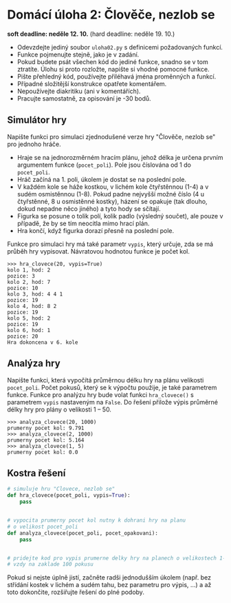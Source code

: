# Domácí úloha 2: Člověče, nezlob se

**soft deadline: neděle 12. 10.**
(hard deadline: neděle 19. 10.)

* Odevzdejte jediný soubor `uloha02.py` s definicemi požadovaných funkcí.
* Funkce pojmenujte stejně, jako je v zadání.
* Pokud budete psát všechen kód do jediné funkce, snadno se v tom ztratíte.
  Úlohu si proto rozložte, napište si vhodné pomocné funkce.
* Pište přehledný kód, používejte přiléhavá jména proměnných a funkcí.
* Případné složitější konstrukce opatřete komentářem.
* Nepoužívejte diakritiku (ani v komentářích).
* Pracujte samostatně, za opisování je -30 bodů.


## Simulátor hry

Napište funkci pro simulaci zjednodušené verze hry "Člověče, nezlob se" pro
jednoho hráče.

* Hraje se na jednorozměrném hracím plánu, jehož délka je určena prvním
  argumentem funkce (`pocet_poli`). Pole jsou číslována od 1 do `pocet_poli`.
* Hráč začíná na 1. poli, úkolem je dostat se na poslední pole.
* V každém kole se háže kostkou, v lichém kole čtyřstěnnou (1-4) a v sudém
  osmistěnnou (1-8). Pokud padne nejvyšší možné číslo (4 u čtyřstěnné, 8 u
  osmistěnné kostky), házení se opakuje (tak dlouho, dokud nepadne něco jiného)
  a tyto hody se sčítají.
* Figurka se posune o tolik polí, kolik padlo (výsledný součet), ale pouze v
  případě, že by se tím neocitla mimo hrací plán.
* Hra končí, když figurka dorazí přesně na poslední pole.

Funkce pro simulaci hry má také parametr `vypis`, který určuje, zda se má
průběh hry vypisovat. Návratovou hodnotou funkce je počet kol.

    >>> hra_clovece(20, vypis=True)
    kolo 1, hod: 2
    pozice: 3
    kolo 2, hod: 7
    pozice: 10
    kolo 3, hod: 4 4 1
    pozice: 19
    kolo 4, hod: 8 2
    pozice: 19
    kolo 5, hod: 2
    pozice: 19
    kolo 6, hod: 1
    pozice: 20
    Hra dokoncena v 6. kole


## Analýza hry

Napište funkci, která vypočítá průměrnou délku hry na plánu velikosti
`pocet_poli`. Počet pokusů, který se k výpočtu použije, je také parametrem
funkce. Funkce pro analýzu hry bude volat funkci `hra_clovece()` s parametrem
`vypis` nastaveným na `False`. Do řešení přilože výpis průměrné délky hry pro
plány o velikosti 1 &ndash; 50.

    >>> analyza_clovece(20, 1000)
    prumerny pocet kol: 9.791
    >>> analyza_clovece(2, 1000)
    prumerny pocet kol: 5.164
    >>> analyza_clovece(1, 5)
    prumerny pocet kol: 0.0

## Kostra řešení

```python
# simuluje hru "Clovece, nezlob se"
def hra_clovece(pocet_poli, vypis=True):
    pass


# vypocita prumerny pocet kol nutny k dohrani hry na planu
# o velikost pocet_poli
def analyza_clovece(pocet_poli, pocet_opakovani):
    pass


# pridejte kod pro vypis prumerne delky hry na planech o velikostech 1-50,
# vzdy na zaklade 100 pokusu
```

Pokud si nejste úplně jistí, začněte radši jednodušším úkolem (např. bez
střídání kostek v lichém a sudém tahu, bez parametru pro výpis, ...) a až toto
dokončite, rozšiřujte řešení do plné podoby.
